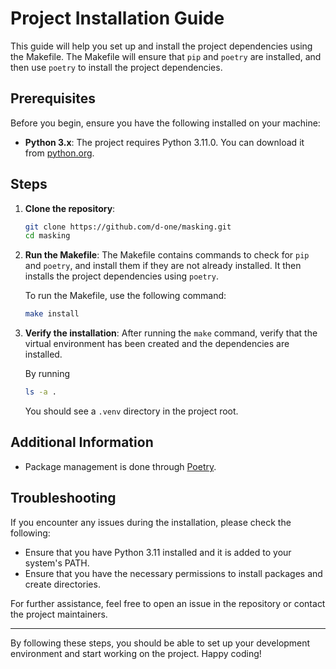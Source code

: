 # Project Installation Guide

This guide will help you set up and install the project dependencies using the Makefile. The Makefile will ensure that `pip` and `poetry` are installed, and then use `poetry` to install the project dependencies.

## Prerequisites

Before you begin, ensure you have the following installed on your machine:

- **Python 3.x**: The project requires Python 3.11.0. You can download it from [python.org](https://www.python.org/downloads/).

## Steps

1. **Clone the repository**:
    ```sh
    git clone https://github.com/d-one/masking.git
    cd masking
    ```

2. **Run the Makefile**:
    The Makefile contains commands to check for `pip` and `poetry`, and install them if they are not already installed. It then installs the project dependencies using `poetry`.

    To run the Makefile, use the following command:
    ```sh
    make install
    ```

3. **Verify the installation**:
    After running the `make` command, verify that the virtual environment has been created and the dependencies are installed.

    By running
    ```bash
    ls -a .
    ```

    You should see a `.venv` directory in the project root.

## Additional Information

- Package management is done through [Poetry](./poetry.md).

## Troubleshooting

If you encounter any issues during the installation, please check the following:

- Ensure that you have Python 3.11 installed and it is added to your system's PATH.
- Ensure that you have the necessary permissions to install packages and create directories.

For further assistance, feel free to open an issue in the repository or contact the project maintainers.

---

By following these steps, you should be able to set up your development environment and start working on the project. Happy coding!
